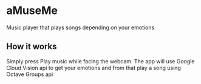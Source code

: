 # aMuseMe

Music player that plays songs depending on your emotions

## How it works

Simply press Play music while facing the webcam. 
The app will use Google Cloud Vision api to get your emotions and from that play a song using Octave Groups api
